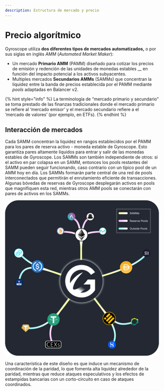 ```yaml
---
description: Estructura de mercado y precio
---
```


# Precio algorítmico

Gyroscope utiliza **dos diferentes tipos de mercados automatizados,** o por sus siglas en inglés _AMM_ (_Automated Market Maker_):

* Un mercado **Primario AMM** (PAMM) diseñado para cotizar los precios de emisión y redención de las unidades de monedas estables __ en función del impacto potencial a los activos subyacentes.
* Multiples mercados **Secundarios AMMs** (SAMMs) que concentran la liquidez entre la banda de precios establecida por el PAMM mediante _pools_ adaptadas en Balancer v2.

{% hint style="info" %}
La terminología de “mercado primario y secundario" se toma prestado de las finanzas tradicionales donde el mercado primario se refiere al ‘mercado emisor’ y el mercado secundario refiere a el ‘mercado de valores’ (por ejemplo, en ETFs).
{% endhint %}

## Interacción de mercados

Cada SAMM concentran la liquidez en rangos establecidos por el PAMM para los pares de reserva activo - moneda estable de Gyroscope. Esto garantiza pares altamente líquidos para entrar y salir de las monedas estables de Gyroscope. Los SAMMs son también independiente de otros: si el activo en par colapsa en un SAMM, entonces los pools restantes del SAMM pueden seguir funcionando, caso contrario con un típico pool de un AMM hoy en día. Los SAMMs formarán parte central de una red de pools interconectados que permitirán el enrutamiento eficiente de transacciones. Algunas bóvedas de reservas de Gyroscope desplegarán activos en pools que magnifiquen esta red, mientras otros AMM pools se conectarán con pares de activos en los SAMMs.

![](<../../../.gitbook/assets/SAMM and Reserve Pools Graphic.png>)

Una característica de este diseño es que induce un mecanismo de coordinación de la paridad, lo que fomenta alta liquidez alrededor de la paridad, mientras que reduce ataques especulativos y los efectos de estampidas bancarias con un corto-circuito en caso de ataques coordinados.

